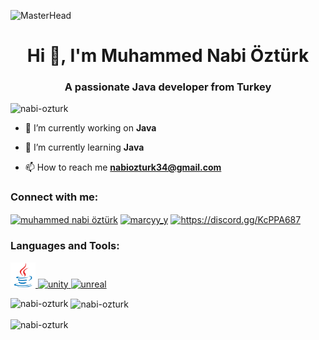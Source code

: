 ![MasterHead](                 https://i.pinimg.com/originals/ac/5b/16/ac5b1609d86356d86f028b307f839fb7.gif)
<h1 align="center">Hi 👋, I'm Muhammed Nabi Öztürk</h1>
<h3 align="center">A passionate Java developer from Turkey</h3>

<p align="left"> <img src="https://komarev.com/ghpvc/?username=nabi-ozturk&label=Profile%20views&color=0e75b6&style=flat" alt="nabi-ozturk" /> </p>



- 🔭 I’m currently working on **Java**

- 🌱 I’m currently learning **Java**

- 📫 How to reach me **nabiozturk34@gmail.com**

<h3 align="left">Connect with me:</h3>
<p align="left">
<a href="https://www.linkedin.com/in/muhammed-nabi-%C3%B6zt%C3%BCrk-a0aa41294/" target="blank"><img align="center" src="https://raw.githubusercontent.com/rahuldkjain/github-profile-readme-generator/master/src/images/icons/Social/linked-in-alt.svg" alt="muhammed nabi öztürk" height="30" width="40" /></a>
<a href="https://instagram.com/marcyy_y" target="blank"><img align="center" src="https://raw.githubusercontent.com/rahuldkjain/github-profile-readme-generator/master/src/images/icons/Social/instagram.svg" alt="marcyy_y" height="30" width="40" /></a>
<a href="https://discord.gg/https://discord.gg/KcPPA687" target="blank"><img align="center" src="https://raw.githubusercontent.com/rahuldkjain/github-profile-readme-generator/master/src/images/icons/Social/discord.svg" alt="https://discord.gg/KcPPA687" height="30" width="40" /></a>
</p>

<h3 align="left">Languages and Tools:</h3>
<p align="left"> <a href="https://www.java.com" target="_blank" rel="noreferrer"> <img src="https://raw.githubusercontent.com/devicons/devicon/master/icons/java/java-original.svg" alt="java" width="40" height="40"/> </a> <a href="https://unity.com/" target="_blank" rel="noreferrer"> <img src="https://www.vectorlogo.zone/logos/unity3d/unity3d-icon.svg" alt="unity" width="40" height="40"/> </a> <a href="https://unrealengine.com/" target="_blank" rel="noreferrer"> <img src="https://raw.githubusercontent.com/kenangundogan/fontisto/036b7eca71aab1bef8e6a0518f7329f13ed62f6b/icons/svg/brand/unreal-engine.svg" alt="unreal" width="40" height="40"/> </a> </p>

<p><img align="left" src="https://github-readme-stats.vercel.app/api/top-langs?username=nabi-ozturk&show_icons=true&locale=en&layout=compact" alt="nabi-ozturk" /></p>

<p>&nbsp;<img align="center" src="https://github-readme-stats.vercel.app/api?username=nabi-ozturk&show_icons=true&locale=en" alt="nabi-ozturk" /></p>

<p><img align="center" src="https://github-readme-streak-stats.herokuapp.com/?user=nabi-ozturk&" alt="nabi-ozturk" /></p>
